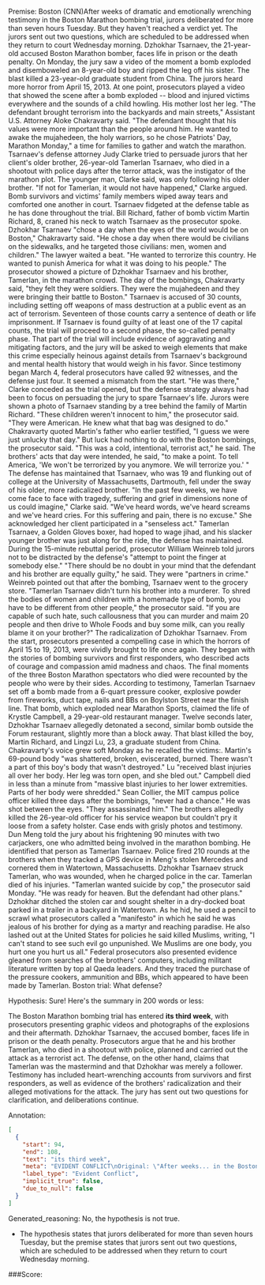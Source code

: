 
Premise:
Boston (CNN)After weeks of dramatic and emotionally wrenching testimony in the Boston Marathon bombing trial, jurors deliberated for more than seven hours Tuesday. But they haven't reached a verdict yet. The jurors sent out two questions, which are scheduled to be addressed when they return to court Wednesday morning. Dzhokhar Tsarnaev, the 21-year-old accused Boston Marathon bomber, faces life in prison or the death penalty. On Monday, the jury saw a video of the moment a bomb exploded and disemboweled an 8-year-old boy and ripped the leg off his sister. The blast killed a 23-year-old graduate student from China. The jurors heard more horror from April 15, 2013. At one point, prosecutors played a video that showed the scene after a bomb exploded -- blood and injured victims everywhere and the sounds of a child howling. His mother lost her leg. "The defendant brought terrorism into the backyards and main streets," Assistant U.S. Attorney Aloke Chakravarty said. "The defendant thought that his values were more important than the people around him. He wanted to awake the mujahedeen, the holy warriors, so he chose Patriots' Day, Marathon Monday," a time for families to gather and watch the marathon. Tsarnaev's defense attorney Judy Clarke tried to persuade jurors that her client's older brother, 26-year-old Tamerlan Tsarnaev, who died in a shootout with police days after the terror attack, was the instigator of the marathon plot. The younger man, Clarke said, was only following his older brother. "If not for Tamerlan, it would not have happened," Clarke argued. Bomb survivors and victims' family members wiped away tears and comforted one another in court. Tsarnaev fidgeted at the defense table as he has done throughout the trial. Bill Richard, father of bomb victim Martin Richard, 8, craned his neck to watch Tsarnaev as the prosecutor spoke. Dzhokhar Tsarnaev "chose a day when the eyes of the world would be on Boston," Chakravarty said. "He chose a day when there would be civilians on the sidewalks, and he targeted those civilians: men, women and children." The lawyer waited a beat. "He wanted to terrorize this country. He wanted to punish America for what it was doing to his people." The prosecutor showed a picture of Dzhokhar Tsarnaev and his brother, Tamerlan, in the marathon crowd. The day of the bombings, Chakravarty said, "they felt they were soldiers. They were the mujahedeen and they were bringing their battle to Boston." Tsarnaev is accused of 30 counts, including setting off weapons of mass destruction at a public event as an act of terrorism. Seventeen of those counts carry a sentence of death or life imprisonment. If Tsarnaev is found guilty of at least one of the 17 capital counts, the trial will proceed to a second phase, the so-called penalty phase. That part of the trial will include evidence of aggravating and mitigating factors, and the jury will be asked to weigh elements that make this crime especially heinous against details from Tsarnaev's background and mental health history that would weigh in his favor. Since testimony began March 4, federal prosecutors have called 92 witnesses, and the defense just four. It seemed a mismatch from the start. "He was there," Clarke conceded as the trial opened, but the defense strategy always had been to focus on persuading the jury to spare Tsarnaev's life. Jurors were shown a photo of Tsarnaev standing by a tree behind the family of Martin Richard. "These children weren't innocent to him," the prosecutor said. "They were American. He knew what that bag was designed to do." Chakravarty quoted Martin's father who earlier testified, "I guess we were just unlucky that day." But luck had nothing to do with the Boston bombings, the prosecutor said. "This was a cold, intentional, terrorist act," he said. The brothers' acts that day were intended, he said, "to make a point. To tell America, 'We won't be terrorized by you anymore. We will terrorize you.' " The defense has maintained that Tsarnaev, who was 19 and flunking out of college at the University of Massachusetts, Dartmouth, fell under the sway of his older, more radicalized brother. "In the past few weeks, we have come face to face with tragedy, suffering and grief in dimensions none of us could imagine," Clarke said. "We've heard words, we've heard screams and we've heard cries. For this suffering and pain, there is no excuse." She acknowledged her client participated in a "senseless act." Tamerlan Tsarnaev, a Golden Gloves boxer, had hoped to wage jihad, and his slacker younger brother was just along for the ride, the defense has maintained. During the 15-minute rebuttal period, prosecutor William Weinreb told jurors not to be distracted by the defense's "attempt to point the finger at somebody else." "There should be no doubt in your mind that the defendant and his brother are equally guilty," he said. They were "partners in crime." Weinreb pointed out that after the bombing, Tsarnaev went to the grocery store. "Tamerlan Tsarnaev didn't turn his brother into a murderer. To shred the bodies of women and children with a homemade type of bomb, you have to be different from other people," the prosecutor said. "If you are capable of such hate, such callousness that you can murder and maim 20 people and then drive to Whole Foods and buy some milk, can you really blame it on your brother?" The radicalization of Dzhokhar Tsarnaev. From the start, prosecutors presented a compelling case in which the horrors of April 15 to 19, 2013, were vividly brought to life once again. They began with the stories of bombing survivors and first responders, who described acts of courage and compassion amid madness and chaos. The final moments of the three Boston Marathon spectators who died were recounted by the people who were by their sides. According to testimony, Tamerlan Tsarnaev set off a bomb made from a 6-quart pressure cooker, explosive powder from fireworks, duct tape, nails and BBs on Boylston Street near the finish line. That bomb, which exploded near Marathon Sports, claimed the life of Krystle Campbell, a 29-year-old restaurant manager. Twelve seconds later, Dzhokhar Tsarnaev allegedly detonated a second, similar bomb outside the Forum restaurant, slightly more than a block away. That blast killed the boy, Martin Richard, and Lingzi Lu, 23, a graduate student from China. Chakravarty's voice grew soft Monday as he recalled the victims:. Martin's 69-pound body "was shattered, broken, eviscerated, burned. There wasn't a part of this boy's body that wasn't destroyed." Lu "received blast injuries all over her body. Her leg was torn open, and she bled out." Campbell died in less than a minute from "massive blast injuries to her lower extremities. Parts of her body were shredded." Sean Collier, the MIT campus police officer killed three days after the bombings, "never had a chance." He was shot between the eyes. "They assassinated him." The brothers allegedly killed the 26-year-old officer for his service weapon but couldn't pry it loose from a safety holster. Case ends with grisly photos and testimony. Dun Meng told the jury about his frightening 90 minutes with two carjackers, one who admitted being involved in the marathon bombing. He identified that person as Tamerlan Tsarnaev. Police fired 210 rounds at the brothers when they tracked a GPS device in Meng's stolen Mercedes and cornered them in Watertown, Massachusetts. Dzhokhar Tsarnaev struck Tamerlan, who was wounded, when he charged police in the car. Tamerlan died of his injuries. "Tamerlan wanted suicide by cop," the prosecutor said Monday. "He was ready for heaven. But the defendant had other plans." Dzhokhar ditched the stolen car and sought shelter in a dry-docked boat parked in a trailer in a backyard in Watertown. As he hid, he used a pencil to scrawl what prosecutors called a "manifesto" in which he said he was jealous of his brother for dying as a martyr and reaching paradise. He also lashed out at the United States for policies he said killed Muslims, writing, "I can't stand to see such evil go unpunished. We Muslims are one body, you hurt one you hurt us all." Federal prosecutors also presented evidence gleaned from searches of the brothers' computers, including militant literature written by top al Qaeda leaders. And they traced the purchase of the pressure cookers, ammunition and BBs, which appeared to have been made by Tamerlan. Boston trial: What defense?


Hypothesis:
Sure! Here's the summary in 200 words or less:

The Boston Marathon bombing trial has entered **its third week**, with prosecutors presenting graphic videos and photographs of the explosions and their aftermath. Dzhokhar Tsarnaev, the accused bomber, faces life in prison or the death penalty. Prosecutors argue that he and his brother Tamerlan, who died in a shootout with police, planned and carried out the attack as a terrorist act. The defense, on the other hand, claims that Tamerlan was the mastermind and that Dzhokhar was merely a follower. Testimony has included heart-wrenching accounts from survivors and first responders, as well as evidence of the brothers' radicalization and their alleged motivations for the attack. The jury has sent out two questions for clarification, and deliberations continue.

Annotation:
```json
[
  {
    "start": 94,
    "end": 108,
    "text": "its third week",
    "meta": "EVIDENT CONFLICT\nOriginal: \"After weeks... in the Boston Marathon bombing trial.\" (The exact number of weeks is not mentioned.)\nGenerative: \"trial has entered its third week\"",
    "label_type": "Evident Conflict",
    "implicit_true": false,
    "due_to_null": false
  }
]
```

Generated_reasoning:
No, the hypothesis is not true. 
- The hypothesis states that jurors deliberated for more than seven hours Tuesday, but the premise states that jurors sent out two questions, which are scheduled to be addressed when they return to court Wednesday morning.

###Score:
